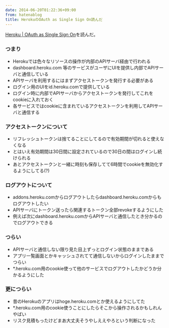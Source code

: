 ```yaml
---
date: 2014-06-20T01:22:36+09:00
from: hatenablog
title: HerokuのOAuth as Single Sign On読んだ
---
```

[Heroku | OAuth as Single Sign On](https://blog.heroku.com/archives/2013/11/14/oauth-sso)を読んだ。

### つまり

- Herokuでは色々なリソースの操作が内部のAPIサーバ経由で行われる
- dashboard.heroku.com 等のサービスがユーザにUIを提供し内部でAPIサーバと通信している
- APIサーバを利用するにはまずアクセストークンを発行する必要がある
- ログイン用のUIをid.heroku.comで提供している
- ログイン時に内部でAPIサーバからアクセストークンを発行してこれをcookieに入れておく
- 各サービスではcookieに含まれているアクセストークンを利用してAPIサーバと通信する

### アクセストークンについて

- リフレッシュトークンは捨てることにしてるので有効期間が切れると使えなくなる
- とはいえ有効期間は30日間に設定されているので30日の間はログインし続けられる
- あとアクセストークンと一緒に時刻も保存してて6時間でcookieを無効化するようにしてる(?)

### ログアウトについて

- addons.heroku.comからログアウトしたらdashboard.heroku.comからもログアウトしたい
- APIサーバにトークン送ったら関連するトークン全部revokeするようにした
- 例えば次にdashboard.heroku.comからAPIサーバと通信したとき分かるのでログアウトできる

### つらい

- APIサーバと通信しない限り見た目上ずっとログイン状態のままである
- アプリ一覧画面とかキャッシュされてて通信しないからログインしたままでつらい
- \*.heroku.com用のcookie使って他のサービスでログアウトしたかどうか分かるようにした

### 更につらい

- 昔のHerokuのアプリはhoge.heroku.comとか使えるようにしてた
- \*.heroku.com用のcookie使うことにしたらそこから操作されるかもしれんやばい
- リスク見積もったけどまあ大丈夫そうやしええやろという判断になった
